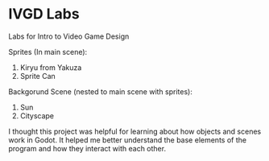 # IVGD Labs
 Labs for Intro to Video Game Design

Sprites (In main scene):
1. Kiryu from Yakuza 
2. Sprite Can 

Backgorund Scene (nested to main scene with sprites):
1. Sun
2. Cityscape 

I thought this project was helpful for learning about how objects and scenes work in Godot. It helped me better understand the base elements of the program and how they interact with each other.

